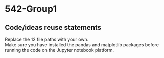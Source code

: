 # 542-Group1

## Code/ideas reuse statements
Replace the 12 file paths with your own.  
Make sure you have installed the pandas and matplotlib packages before running the code on the Jupyter notebook platform.

